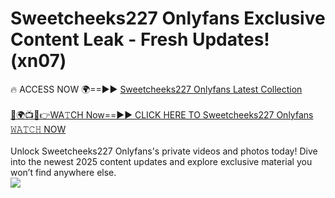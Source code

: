 # Sweetcheeks227 Onlyfans Exclusive Content Leak - Fresh Updates! (xn07)

🔥 ACCESS NOW 🌍==►► <a href="https://tinyurl.com/kvy9nzfs" rel="nofollow">Sweetcheeks227 Onlyfans Latest Collection</a>
<br><br>
[🔴🌍📺📱👉WA𝚃CH Now==►► CLICK HERE TO Sweetcheeks227 Onlyfans 𝚆𝙰𝚃𝙲𝙷 NOW](https://tinyurl.com/kvy9nzfs)
<br><br>
Unlock Sweetcheeks227 Onlyfans's private videos and photos today! Dive into the newest 2025 content updates and explore exclusive material you won’t find anywhere else.
<br>
<a href="https://tinyurl.com/kvy9nzfs" rel="nofollow" data-target="animated-image.originalLink"><img src="https://camo.githubusercontent.com/8a4f000d20f83aca3bf7ec5f350d767afa0574a8a352519fd8cfa583a6f93a33/68747470733a2f2f692e696d6775722e636f6d2f644a486b345a712e676966" data-canonical-src="https://i.imgur.com/dJHk4Zq.gif" style="max-width: 100%; display: inline-block;" data-target="animated-image.originalImage"></a>
<br>
